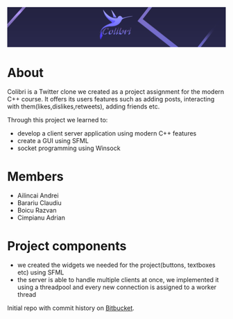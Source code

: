 <img src="https://raw.githubusercontent.com/reidan901/ModernCpp-TwitterProject/main/images/colibri_logo.png">

# About

Colibri is a Twitter clone we created as a project assignment for the modern C++ course. It offers its users features such as adding posts, interacting with them(likes,dislikes,retweets), adding friends etc. 

Through this project we learned to:
* develop a client server application using modern C++ features
* create a GUI using SFML
* socket programming using Winsock

# Members

- Ailincai Andrei
- Barariu Claudiu
- Boicu Razvan
- Cimpianu Adrian

# Project components

* we created the widgets we needed for the project(buttons, textboxes etc) using SFML
* the server is able to handle multiple clients at once, we implemented it using a threadpool and every new connection is assigned to a worker thread


Initial repo with commit history on [Bitbucket](https://bitbucket.org/runtimeterror9001/project/src/master/).
